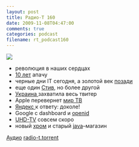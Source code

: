 ```yaml
---
layout: post
title: Радио-Т 160
date: 2009-11-08T04:47:00
comments: true
categories: podcast
filename: rt_podcast160
---
```

![](https://radio-t.com/images/radio-t/rt160.jpg)


- революция в наших сердцах
- [10 лет](http://java.dzone.com/news/apache-celebrating-10-years) апачу
- черные дни IT сегодня, а золотой век [позади](http://business.compulenta.ru/473256/)
- еще один [Стив](http://business.compulenta.ru/474697/), но более другой
- [Украина ](http://clubs.ya.ru/yandex-ua/replies.xml?item_no=252)захватила весь твитер
- Apple перевернет [мир ТВ](http://culture.compulenta.ru/473724/)
- [Яндекс ](http://internet.cnews.ru/news/top/index.shtml?2009/11/05/368493)к ответу: доколе!
- Google с dashboard и [openid](http://www.itc.ua/node/41942)
- [UHD-TV](http://hothardware.com/News/Got-HDTV-Get-Ready-For-UHDTV/) совсем скоро
- новый [хром](http://internetno.net/2009/11/03/chrome-bookmarks-sync/) и старый [java](http://java.dzone.com/news/java-app-store-go-live-month)–магазин

[Аудио](http://archive.rucast.net/radio-t/media/rt_podcast160.mp3)
[radio-t.torrent](http://www.radio-t.com/torrents/rt_podcast160.mp3.torrent)
<audio src="http://archive.rucast.net/radio-t/media/rt_podcast160.mp3" preload="none"></audio>
